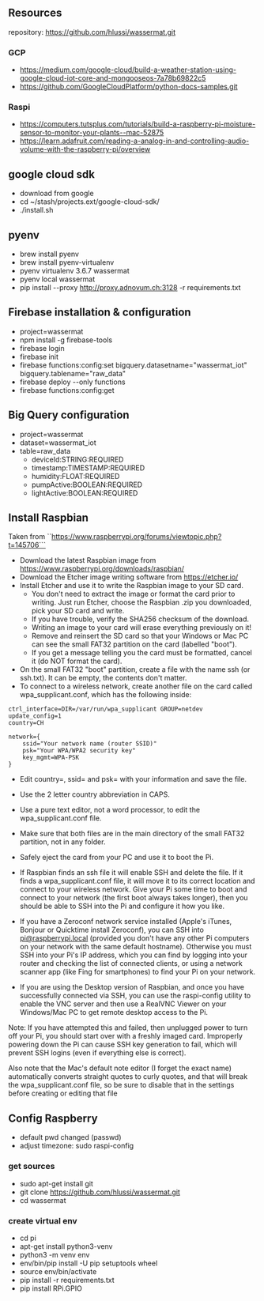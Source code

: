 ## Resources

repository: https://github.com/hlussi/wassermat.git

### GCP
- https://medium.com/google-cloud/build-a-weather-station-using-google-cloud-iot-core-and-mongooseos-7a78b69822c5
- https://github.com/GoogleCloudPlatform/python-docs-samples.git

### Raspi
- https://computers.tutsplus.com/tutorials/build-a-raspberry-pi-moisture-sensor-to-monitor-your-plants--mac-52875
- https://learn.adafruit.com/reading-a-analog-in-and-controlling-audio-volume-with-the-raspberry-pi/overview


## google cloud sdk

- download from google
- cd ~/stash/projects.ext/google-cloud-sdk/
- ./install.sh


## pyenv

- brew install pyenv
- brew install pyenv-virtualenv
- pyenv virtualenv 3.6.7 wassermat
- pyenv local wassermat
- pip install --proxy http://proxy.adnovum.ch:3128 -r requirements.txt


## Firebase installation & configuration

- project=wassermat
- npm install -g firebase-tools
- firebase login
- firebase init
- firebase functions:config:set bigquery.datasetname="wassermat_iot" bigquery.tablename="raw_data"
- firebase deploy --only functions
- firebase functions:config:get


## Big Query configuration

- project=wassermat
- dataset=wassermat_iot
- table=raw_data
  - deviceId:STRING:REQUIRED
  - timestamp:TIMESTAMP:REQUIRED
  - humidity:FLOAT:REQUIRED
  - pumpActive:BOOLEAN:REQUIRED
  - lightActive:BOOLEAN:REQUIRED



## Install Raspbian

Taken from ``https://www.raspberrypi.org/forums/viewtopic.php?t=145706```

- Download the latest Raspbian image from https://www.raspberrypi.org/downloads/raspbian/
- Download the Etcher image writing software from https://etcher.io/
- Install Etcher and use it to write the Raspbian image to your SD card.
  - You don't need to extract the image or format the card prior to writing. Just run Etcher, choose the Raspbian .zip you 
    downloaded, pick your SD card and write. 
  - If you have trouble, verify the SHA256 checksum of the download.
  - Writing an image to your card will erase everything previously on it!
  - Remove and reinsert the SD card so that your Windows or Mac PC can see the small FAT32 partition on the card (labelled "boot").
  - If you get a message telling you the card must be formatted, cancel it (do NOT format the card).
- On the small FAT32 "boot" partition, create a file with the name ssh (or ssh.txt). It can be empty, the contents don't matter.
- To connect to a wireless network, create another file on the card called wpa_supplicant.conf, which has the following inside:
```
ctrl_interface=DIR=/var/run/wpa_supplicant GROUP=netdev
update_config=1
country=CH

network={
    ssid="Your network name (router SSID)"
    psk="Your WPA/WPA2 security key"
    key_mgmt=WPA-PSK
}
```
  - Edit country=, ssid= and psk= with your information and save the file.
  - Use the 2 letter country abbreviation in CAPS.
  - Use a pure text editor, not a word processor, to edit the wpa_supplicant.conf file.
  - Make sure that both files are in the main directory of the small FAT32 partition, not in any folder.
  - Safely eject the card from your PC and use it to boot the Pi.

- If Raspbian finds an ssh file it will enable SSH and delete the file. If it finds a wpa_supplicant.conf file, it will move it 
  to its correct location and connect to your wireless network. Give your Pi some time to boot and connect to your network 
  (the first boot always takes longer), then you should be able to SSH into the Pi and configure it how you like.
- If you have a Zeroconf network service installed (Apple's iTunes, Bonjour or Quicktime install Zeroconf), you can 
  SSH into pi@raspberrypi.local (provided you don't have any other Pi computers on your network with the same default hostname). 
  Otherwise you must SSH into your Pi's IP address, which you can find by logging into your router and checking the list 
  of connected clients, or using a network scanner app (like Fing for smartphones) to find your Pi on your network.
- If you are using the Desktop version of Raspbian, and once you have successfully connected via SSH, you can use the 
  raspi-config utility to enable the VNC server and then use a RealVNC Viewer on your Windows/Mac PC to get remote desktop 
  access to the Pi.

Note: If you have attempted this and failed, then unplugged power to turn off your Pi, you should start over with a 
freshly imaged card. Improperly powering down the Pi can cause SSH key generation to fail, which will prevent SSH logins 
(even if everything else is correct).

Also note that the Mac's default note editor (I forget the exact name) automatically converts straight quotes to curly quotes, 
and that will break the wpa_supplicant.conf file, so be sure to disable that in the settings before creating or editing that 
file

## Config Raspberry

- default pwd changed (passwd)
- adjust timezone: sudo raspi-config

### get sources
- sudo apt-get install git
- git clone https://github.com/hlussi/wassermat.git
- cd wassermat

### create virtual env
- cd pi
- apt-get install python3-venv
- python3 -m venv env
- env/bin/pip install -U pip setuptools wheel
- source env/bin/activate
- pip install -r requirements.txt
- pip install RPi.GPIO